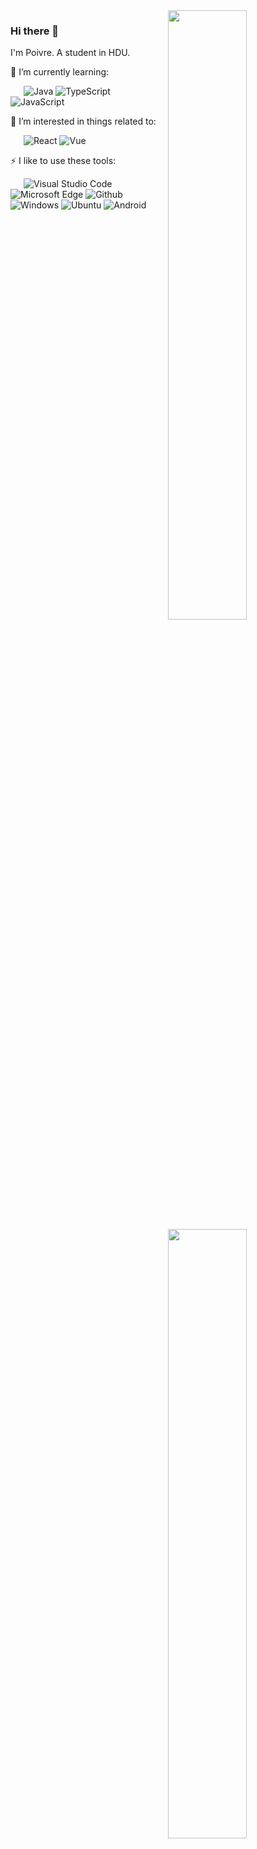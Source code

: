 <a href="https://github.com/Poivre-hxx?tab=repositories">
  <img width="50%" align="right" src="https://github-readme-stats.vercel.app/api?username=Poivre-hxx&count_private=true&show_icons=true" />
</a>
<a href="https://profile.codersrank.io/user/Poivre/">
  <img width="50%" align="right" src="https://cr-skills-chart-widget.azurewebsites.net/api/api?username=syfxlin&skills=Java,CSS,JSON,HTML,JavaScript,Less,Python,SCSS,TypeScript,Vue,React" />
</a>

### Hi there 👋

I'm Poivre. A student in HDU.

🌱 I’m currently learning:

&ensp;&ensp;&ensp;![Java](https://img.shields.io/badge/-Java-007396?style=flat-square&logo=Java&logoColor=fff) ![TypeScript](https://img.shields.io/badge/-TypeScript-007ACC?style=flat-square&logo=TypeScript&logoColor=fff) ![JavaScript](https://img.shields.io/badge/-JavaScript-F7DF1E?style=flat-square&logo=JavaScript&logoColor=000)

🎉 I’m interested in things related to:

&ensp;&ensp;&ensp;![React](https://img.shields.io/badge/-React-61DAFB?style=flat-square&logo=React&logoColor=000) ![Vue](https://img.shields.io/badge/-Vue-4FC08D?style=flat-square&logo=Vue.js&logoColor=fff)

⚡ I like to use these  tools:

&ensp;&ensp;&ensp;![Visual Studio Code](https://img.shields.io/badge/-Visual%20Studio%20Code-007ACC?style=flat-square&logo=Visual%20Studio%20Code&logoColor=fff) ![Microsoft Edge](https://img.shields.io/badge/-Microsoft%20Edge-0078D7?style=flat-square&logo=Microsoft%20Edge&logoColor=fff) ![Github](https://img.shields.io/badge/-Github-181717?style=flat-square&logo=Github&logoColor=fff) ![Windows](https://img.shields.io/badge/-Windows-0078D6?style=flat-square&logo=Windows&logoColor=fff) ![Ubuntu](https://img.shields.io/badge/-Ubuntu-E95420?style=flat-square&logo=Ubuntu&logoColor=fff) ![Android](https://img.shields.io/badge/-Android-3DDC84?style=flat-square&logo=Android&logoColor=fff)
